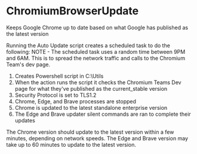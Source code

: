 # ChromiumBrowserUpdate
Keeps Google Chrome up to date based on what Google has published as the latest version

Running the Auto Update script creates a scheduled task to do the following:
NOTE - The scheduled task uses a random time between 9PM and 6AM. This is to spread the network traffic and calls to the Chromium Team's dev page.

1. Creates Powershell script in C:\Utils
2. When the action runs the script it checks the Chromium Teams Dev page for what they've published as the current_stable version
3. Security Protocol is set to TLS1.2
4. Chrome, Edge, and Brave processes are stopped
5. Chrome is updated to the latest standalone enterprise version
6. The Edge and Brave updater silent commands are ran to complete their updates

The Chrome version should update to the latest version within a few minutes, depending on network speeds.
The Edge and Brave version may take up to 60 minutes to update to the latest version.
